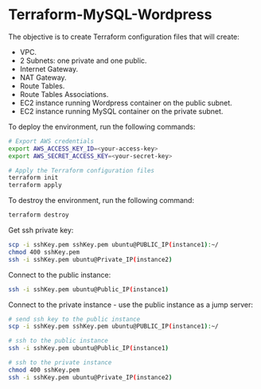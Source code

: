 # Terraform-MySQL-Wordpress

The objective is to create Terraform configuration files that will create:

- VPC.
- 2 Subnets: one private and one public.
- Internet Gateway.
- NAT Gateway.
- Route Tables.
- Route Tables Associations.
- EC2 instance running Wordpress container on the public subnet.
- EC2 instance running MySQL container on the private subnet.

To deploy the environment, run the following commands:

```sh
# Export AWS credentials
export AWS_ACCESS_KEY_ID=<your-access-key>
export AWS_SECRET_ACCESS_KEY=<your-secret-key>

# Apply the Terraform configuration files
terraform init
terraform apply
```

To destroy the environment, run the following command:

```sh
terraform destroy
```

Get ssh private key:

```sh
scp -i sshKey.pem sshKey.pem ubuntu@PUBLIC_IP(instance1):~/
chmod 400 sshKey.pem
ssh -i sshKey.pem ubuntu@Private_IP(instance2)
```

Connect to the public instance:

```sh
ssh -i sshKey.pem ubuntu@Public_IP(instance1)
```

Connect to the private instance - use the public instance as a jump server:

```sh
# send ssh key to the public instance
scp -i sshKey.pem sshKey.pem ubuntu@PUBLIC_IP(instance1):~/

# ssh to the public instance
ssh -i sshKey.pem ubuntu@Public_IP(instance1)

# ssh to the private instance
chmod 400 sshKey.pem
ssh -i sshKey.pem ubuntu@Private_IP(instance2)
```
